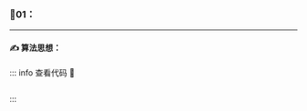 ### :page_with_curl:01：
---

#### :writing_hand: 算法思想：
> 


<!-- ::: details 查看代码  -->
::: info  查看代码 :cup_with_straw:
```C

```
:::


